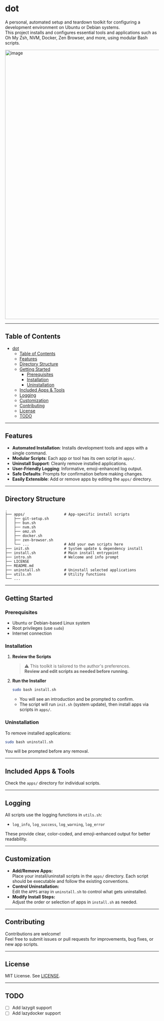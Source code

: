 # dot

A personal, automated setup and teardown toolkit for configuring a development environment on Ubuntu or Debian systems.  
This project installs and configures essential tools and applications such as Oh My Zsh, NVM, Docker, Zen Browser, and more, using modular Bash scripts.

<img width="927" height="880" alt="image" src="https://github.com/user-attachments/assets/46d1222d-2861-408a-be99-1f3fdb63621b" />

---

## Table of Contents

- [dot](#dot)
  - [Table of Contents](#table-of-contents)
  - [Features](#features)
  - [Directory Structure](#directory-structure)
  - [Getting Started](#getting-started)
    - [Prerequisites](#prerequisites)
    - [Installation](#installation)
    - [Uninstallation](#uninstallation)
  - [Included Apps \& Tools](#included-apps--tools)
  - [Logging](#logging)
  - [Customization](#customization)
  - [Contributing](#contributing)
  - [License](#license)
  - [TODO](#todo)

---

## Features

- **Automated Installation**: Installs development tools and apps with a single command.
- **Modular Scripts**: Each app or tool has its own script in `apps/`.
- **Uninstall Support**: Cleanly remove installed applications.
- **User-Friendly Logging**: Informative, emoji-enhanced log output.
- **Safe Defaults**: Prompts for confirmation before making changes.
- **Easily Extensible**: Add or remove apps by editing the `apps/` directory.

---

## Directory Structure

```
.
├── apps/                  # App-specific install scripts
│   ├── git-setup.sh
│   ├── bun.sh
│   ├── nvm.sh
│   ├── omz.sh
│   ├── docker.sh
│   ├── zen-browser.sh
│   └── ...                # Add your own scripts here
├── init.sh                # System update & dependency install
├── install.sh             # Main install entrypoint
├── intro.sh               # Welcome and info prompt
├── LICENSE
├── README.md
├── uninstall.sh           # Uninstall selected applications
├── utils.sh               # Utility functions
└── ...
```

---

## Getting Started

### Prerequisites

- Ubuntu or Debian-based Linux system
- Root privileges (use `sudo`)
- Internet connection

### Installation

1. **Review the Scripts**

   > ⚠️ This toolkit is tailored to the author's preferences.  
   > **Review and edit scripts as needed before running.**

2. **Run the Installer**

   ```sh
   sudo bash install.sh
   ```

   - You will see an introduction and be prompted to confirm.
   - The script will run `init.sh` (system update), then install apps via scripts in `apps/`.

### Uninstallation

To remove installed applications:

```sh
sudo bash uninstall.sh
```

You will be prompted before any removal.

---

## Included Apps & Tools
Check the `apps/` directory for individual scripts.

---

## Logging

All scripts use the logging functions in `utils.sh`:

- `log_info`, `log_success`, `log_warning`, `log_error`

These provide clear, color-coded, and emoji-enhanced output for better readability.

---

## Customization

- **Add/Remove Apps:**  
  Place your install/uninstall scripts in the `apps/` directory. Each script should be executable and follow the existing conventions.
- **Control Uninstallation:**  
  Edit the `APPS` array in `uninstall.sh` to control what gets uninstalled.
- **Modify Install Steps:**  
  Adjust the order or selection of apps in `install.sh` as needed.

---

## Contributing

Contributions are welcome!  
Feel free to submit issues or pull requests for improvements, bug fixes, or new app scripts.

---

## License

MIT License. See [LICENSE](LICENSE).

---

## TODO

- [ ] Add lazygit support
- [ ] Add lazydocker support
